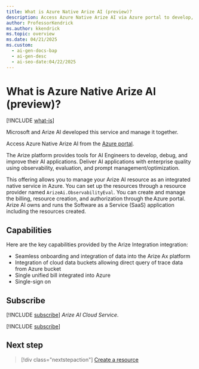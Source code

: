 ```yaml
---
title: What is Azure Native Arize AI (preview)?
description: Access Azure Native Arize AI via Azure portal to develop, debug, and improve AI applications with enterprise quality using observability and evaluation tools.
author: ProfessorKendrick
ms.author: kkendrick
ms.topic: overview
ms.date: 04/21/2025
ms.custom:
  - ai-gen-docs-bap
  - ai-gen-desc
  - ai-seo-date:04/22/2025
---
```

# What is Azure Native Arize AI (preview)?

[!INCLUDE [what-is](../includes/what-is.md)]

Microsoft and Arize AI developed this service and manage it together.

Access Azure Native Arize AI from the [Azure portal](https://portal.azure.com).

The Arize platform provides tools for AI Engineers to develop, debug, and improve their AI applications.
Deliver AI applications with enterprise quality using observability, evaluation, and prompt management/optimization.

This offering allows you to manage your Arize AI resource as an integrated native service in Azure. You can set up the resources through a resource provider named `ArizeAi.ObservabilityEval`. You can create and manage the billing, resource creation, and authorization through the Azure portal. Arize AI owns and runs the Software as a Service (SaaS) application including the resources created.

## Capabilities

Here are the key capabilities provided by the Arize Integration integration:

- Seamless onboarding and integration of data into the Arize Ax platform
- Integration of cloud data buckets allowing direct query of trace data from Azure bucket
- Single unified bill integrated into Azure
- Single-sign on

## Subscribe

[!INCLUDE [subscribe](../includes/subscribe.md)] *Arize AI Cloud Service*.

[!INCLUDE [subscribe](../includes/subscribe-from-azure-portal.md)]

## Next step

> [!div class="nextstepaction"]
> [Create a resource](create.md)